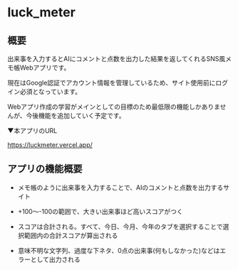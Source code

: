 # luck_meter

## 概要
出来事を入力するとAIにコメントと点数を出力した結果を返してくれるSNS風メモ帳Webアプリです。

現在はGoogle認証でアカウント情報を管理しているため、サイト使用前にログイン必須となっています。

Webアプリ作成の学習がメインとしての目標のため最低限の機能しかありませんが、今後機能を追加していく予定です。

▼本アプリのURL

https://luckmeter.vercel.app/

## アプリの機能概要
- メモ帳のように出来事を入力することで、AIのコメントと点数を出力するサイト

- +100～-100の範囲で、大きい出来事ほど高いスコアがつく

- スコアは合計される。すべて、今日、今月、今年のタブを選択することで選択範囲内の合計スコアが算出される

- 意味不明な文字列、過度な下ネタ、0点の出来事(何もしなかった)などはエラーとして出力される

